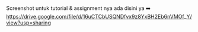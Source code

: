 Screenshot untuk tutorial & assignment nya ada disini ya ➡️
https://drive.google.com/file/d/16uCTCbUSQNDfvx9z8YxBH2Eb6nVMOf_Y/view?usp=sharing
